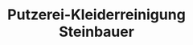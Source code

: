 ---
title: "Putzerei-Kleiderreinigung Steinbauer"
url: /amstetten/putzerei-kleiderreinigung-steinbauer/
shop: Wäscherei
---